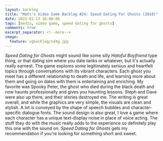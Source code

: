 ```yaml
---
layout: backlog
title: "Matt's Video Game Backlog #24: Speed Dating For Ghosts (2018)"
date: 2022-01-13 16:00:00
tags: [media, video game, speed dating for ghosts]
comments: true
excerpt_separator: <!--more-->
image:
  feature: vgbacklog/sd4g.jpg
---
```


_Speed Dating for Ghosts_ might sound like some silly _Hatoful Boyfriend_ type thing, or that dating sim where you date tanks or whatever, but it's actually really earnest. The game explores some legitimately serious and heartfelt topics through conversations with its vibrant characters. Each ghost you meet has a different relationship to death and life, and learning more about them and going on dates with them is entertaining and enriching. My favorite was Spooky Peter, the ghost who died during the black death and now haunts professionally and gives you haunting lessons. Steph and Dave were also up there, and their stories destroyed me. The writing is great overall, and while the graphics are very simple, the visuals are clean and stylish. A lot is conveyed by the shape of speech bubbles and character-specific dialogue fonts. The sound design is also great, I love a game where each character has a unique text-display noise in place of voice acting. The stuff they do with the music really adds to the experience so definitely play this one with the sound on. _Speed Dating for Ghosts_ gets my recommendation if you're looking for something short and sweet.
